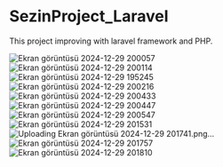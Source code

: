 # SezinProject_Laravel
 This project improving with laravel framework and PHP.

![Ekran görüntüsü 2024-12-29 200057](https://github.com/user-attachments/assets/0c58e085-9be3-4bcc-8a88-abf980cda802)
![Ekran görüntüsü 2024-12-29 200114](https://github.com/user-attachments/assets/47356ace-a258-495b-a534-b16ac89a5991)
![Ekran görüntüsü 2024-12-29 195245](https://github.com/user-attachments/assets/3188216a-f32b-41f3-9da6-caa614fd4409)
![Ekran görüntüsü 2024-12-29 200216](https://github.com/user-attachments/assets/d4c2828d-309f-4aa6-9ac7-0cd631bd845e)
![Ekran görüntüsü 2024-12-29 200433](https://github.com/user-attachments/assets/0381dfaf-e81a-4b4a-b2eb-9c3c88bf794f)
![Ekran görüntüsü 2024-12-29 200447](https://github.com/user-attachments/assets/f00763a2-602b-4aeb-b808-ab528942a1ba)
![Ekran görüntüsü 2024-12-29 200547](https://github.com/user-attachments/assets/254e8693-b858-406e-bedc-5ffe99ed321c)
![Ekran görüntüsü 2024-12-29 201531](https://github.com/user-attachments/assets/33ce919e-c352-4db5-86a9-265072c9a263)
![Uploading Ekran görüntüsü 2024-12-29 201741.png…]()
![Ekran görüntüsü 2024-12-29 201757](https://github.com/user-attachments/assets/a2a357b9-14a0-4835-a4a7-3abd77befe64)
![Ekran görüntüsü 2024-12-29 201810](https://github.com/user-attachments/assets/b1ab359c-9efd-4f9e-8acf-b18749c96ff8)

